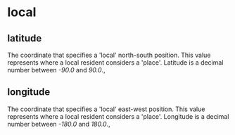 # local

## latitude
The coordinate that specifies a 'local' north-south position. This value represents where a local resident considers a 'place'. Latitude is a decimal number between _-90.0_ and _90.0_.,

## longitude
The coordinate that specifies a 'local' east-west position. This value represents where a local resident considers a 'place'. Longitude is a decimal number between _-180.0_ and _180.0_.,

